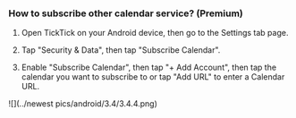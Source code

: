 ### How to subscribe other calendar service? (Premium)

1. Open TickTick on your Android device, then go to the Settings tab page.

2. Tap "Security & Data", then tap "Subscribe Calendar".

3. Enable "Subscribe Calendar", then tap "+ Add Account", then tap the calendar you want to subscribe to or tap "Add URL" to enter a Calendar URL.

![](../newest pics/android/3.4/3.4.4.png)